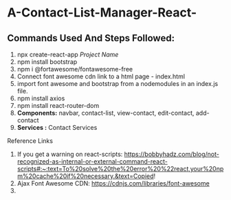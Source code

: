 # A-Contact-List-Manager-React-

## Commands Used And Steps Followed:
1. npx create-react-app <i>_Project Name_</i>
2. npm install bootstrap
3. npm i @fortawesome/fontawesome-free
4.  Connect font awesome cdn link to a html page - index.html
        <link rel="stylesheet" href="https://cdnjs.cloudflare.com/ajax/libs/font-awesome/6.2.0/css/all.min.css" integrity="sha512-xh6O/CkQoPOWDdYTDqeRdPCVd1SpvCA9XXcUnZS2FmJNp1coAFzvtCN9BmamE+4aHK8yyUHUSCcJHgXloTyT2A==" crossorigin="anonymous" referrerpolicy="no-referrer" />
5. import font awesome and bootstrap from a nodemodules in an index.js file.
6. npm install axios
7. npm install react-router-dom
8. <b>Components:</b> navbar, contact-list, view-contact, edit-contact, add-contact
9. <b>Services :</b> Contact Services

Reference Links
1. If you get a warning on react-scripts: https://bobbyhadz.com/blog/not-recognized-as-internal-or-external-command-react-scripts#:~:text=To%20solve%20the%20error%20%22react,your%20npm%20cache%20if%20necessary.&text=Copied!
2. Ajax Font Awesome CDN: https://cdnjs.com/libraries/font-awesome
3.
